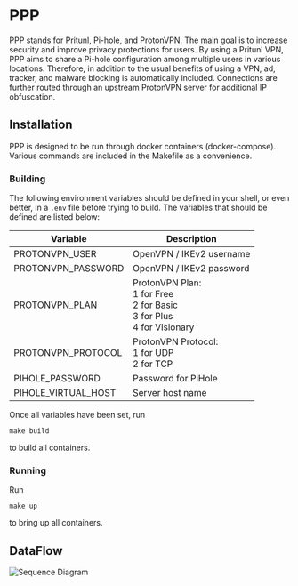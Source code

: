 # PPP
PPP stands for Pritunl, Pi-hole, and ProtonVPN. The main goal is to increase security and improve privacy protections for users. By using a Pritunl VPN, PPP aims to share a Pi-hole configuration among multiple users in various locations. Therefore, in addition to the usual benefits of using a VPN, ad, tracker, and malware blocking is automatically included. Connections are further routed through an upstream ProtonVPN server for additional IP obfuscation.

## Installation
PPP is designed to be run through docker containers (docker-compose). Various commands are included in the Makefile as a convenience.

### Building
The following environment variables should be defined in your shell, or even better, in a `.env` file before trying to build. The variables that should be defined are listed below:

| Variable            | Description              |
|---------------------|--------------------------|
| PROTONVPN_USER      | OpenVPN / IKEv2 username |
| PROTONVPN_PASSWORD  | OpenVPN / IKEv2 password |
| PROTONVPN_PLAN      | ProtonVPN Plan: <br> 1 for Free <br> 2 for Basic <br> 3 for Plus <br> 4 for Visionary |
| PROTONVPN_PROTOCOL  | ProtonVPN Protocol: <br> 1 for UDP <br> 2 for TCP |
| PIHOLE_PASSWORD     | Password for PiHole      |
| PIHOLE_VIRTUAL_HOST | Server host name         |

Once all variables have been set, run
```
make build
```
to build all containers.

### Running
Run
```
make up
```
to bring up all containers.

## DataFlow
![Sequence Diagram](/../images/images/request_flow.png?raw=true)

